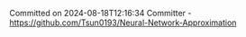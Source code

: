 Committed on 2024-08-18T12:16:34 
Committer - https://github.com/Tsun0193/Neural-Network-Approximation